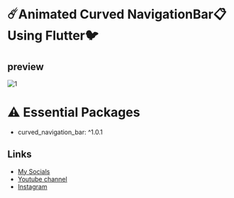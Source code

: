 # ☄️Animated Curved NavigationBar📋 Using Flutter🐦
## preview
![1](https://user-images.githubusercontent.com/91388754/146733634-757a22bc-2754-4e73-90d5-f27336e278db.gif)

# ⚠️ Essential Packages 
* curved_navigation_bar: ^1.0.1

## Links
* [My Socials](https://znap.link/CodeWithFlexz)
* [Youtube channel](https://www.youtube.com/channel/UCLVrYXt3SL9rT-IcDmgU9Wg)
* [Instagram](https://instagram.com/codewithflexz)
